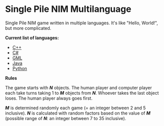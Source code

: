 # Single Pile NIM Multilanguage

Single Pile NIM game written in multiple languages. It's like "Hello, World!", but more complicated.

**Current list of languages:**

* [C++](https://github.com/mstop4/SinglePileNIM_Multilang/tree/master/c_plus_plus)
* [C#](https://github.com/mstop4/SinglePileNIM_Multilang/tree/master/c_sharp)
* [GML](https://github.com/mstop4/SinglePileNIM_Multilang/tree/master/gml)
* [Java](https://github.com/mstop4/SinglePileNIM_Multilang/tree/master/java)
* [Python](https://github.com/mstop4/SinglePileNIM_Multilang/tree/master/python)

**Rules**

The game starts with ***N*** objects. The human player and computer player each take turns taking 1 to ***M*** objects from ***N***. Whoever takes the last object loses. The human player always goes first.

***M*** is determined randomly each game (= an integer between 2 and 5 inclusive). ***N*** is calculated with random factors based on the value of ***M*** (possible range of ***N***: an integer between 7 to 35 inclusive).
